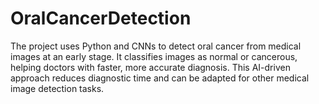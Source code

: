# OralCancerDetection
The project uses Python and CNNs to detect oral cancer from medical images at an early stage. It classifies images as normal or cancerous, helping doctors with faster, more accurate diagnosis. This AI-driven approach reduces diagnostic time and can be adapted for other medical image detection tasks. 
